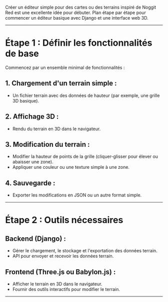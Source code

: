 Créer un éditeur simple pour des cartes ou des terrains inspiré de Noggit Red est une excellente idée pour débuter. 
Plan étape par étape pour commencer un éditeur basique avec Django et une interface web 3D.

---

# Étape 1 : Définir les fonctionnalités de base
Commencez par un ensemble minimal de fonctionnalités :
  ## 1. Chargement d'un terrain simple : 
  - Un fichier terrain avec des données de hauteur (par exemple, une grille 3D basique).
  ## 2. Affichage 3D : 
  - Rendu du terrain en 3D dans le navigateur.
  ## 3. Modification du terrain :
  - Modifier la hauteur de points de la grille (cliquer-glisser pour élever ou abaisser une zone).
  - Appliquer une couleur ou une texture simple à une zone.
  ## 4. Sauvegarde :
  - Exporter les modifications en JSON ou un autre format simple.

---

# Étape 2 : Outils nécessaires
  ## Backend (Django) :
  - Gérer le chargement, le stockage et l'exportation des données terrain.
  - API pour envoyer et recevoir les données terrain.
  ## Frontend (Three.js ou Babylon.js) :
  - Afficher le terrain en 3D dans le navigateur.
  - Fournir des outils interactifs pour modifier le terrain.

---


